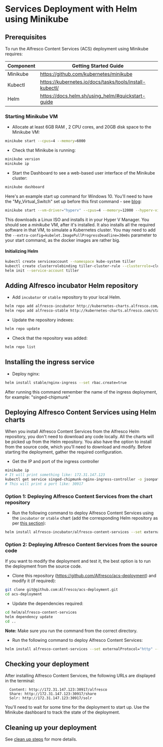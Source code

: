 # Services Deployment with Helm using Minikube

## Prerequisites

To run the Alfresco Content Services (ACS) deployment using Minikube requires:

| Component   | Getting Started Guide |
| ------------| --------------------- |
| Minikube    | https://github.com/kubernetes/minikube |
| Kubectl     | https://kubernetes.io/docs/tasks/tools/install-kubectl/ |
| Helm        | https://docs.helm.sh/using_helm/#quickstart-guide |

### Starting Minikube VM

* Allocate at least 6GB RAM , 2 CPU cores, and 20GB disk space to the Minikube VM:
```bash
minikube start --cpus=4 --memory=6000
```
* Check that Minikube is running:
```bash
minikube version
minikube ip
```
* Start the Dashboard to see a web-based user interface of the Minikube cluster:
```bash
minikube dashboard
```

Here's an example start up command for Windows 10. You'll need to have the "My_Virtual_Switch" set up before this first command - see [blog](https://blogs.msdn.microsoft.com/wasimbloch/2017/01/23/setting-up-kubernetes-on-windows10-laptop-with-minikube/):
```bash
minikube start --vm-driver="hyperv" --cpus=4 --memory=12000 --hyperv-virtual-switch="My_Virtual_Switch" --v=7 --alsologtostderr
```
This downloads a Linux ISO and installs it in your Hyper V Manager. You should see a _minikube_ VM, after it's installed. It also installs all the required software in that VM, to simulate a Kubernetes cluster.
You may need to add the ```--extra-config=kubelet.ImagePullProgressDeadline=30m0s``` parameter to your start command, as the docker images are rather big.


#### Initializing Helm

```bash
kubectl create serviceaccount --namespace kube-system tiller
kubectl create clusterrolebinding tiller-cluster-rule --clusterrole=cluster-admin --serviceaccount=kube-system:tiller
helm init --service-account tiller
```

## Adding Alfresco incubator Helm repository

* Add `incubator` or `stable` repository to your local Helm.
```bash
helm repo add alfresco-incubator http://kubernetes-charts.alfresco.com/incubator
helm repo add alfresco-stable http://kubernetes-charts.alfresco.com/stable
```

* Update the repository indexes:
```bash
helm repo update
```

* Check that the repository was added:
```bash
helm repo list
```

## Installing the ingress service

* Deploy nginx:
```bash
helm install stable/nginx-ingress --set rbac.create=true
```

After running this command remember the name of the ingress deployment, for example: "singed-chipmunk"


## Deploying Alfresco Content Services using Helm charts

When you install Alfresco Content Services from the Alfresco Helm repository, you don't need to download any code locally. All the charts will be picked up from the Helm repository.  You also have the option to install from the source code, which you'll need to download and modify.  Before starting the deployment, gather the required configuration.

* Get the IP and port of the ingress controller
```bash
minikube ip
# It will print something like: 172.31.147.123
kubectl get service singed-chipmunk-nginx-ingress-controller -o jsonpath={.spec.ports[0].nodePort}
# This will print a port like: 30917
```

### Option 1: Deploying Alfresco Content Services from the chart repository

* Run the following command to deploy Alfresco Content Services using the `incubator` or `stable` chart (add the corresponding Helm repository as per [this section](#adding-alfresco-incubator-helm-repository)):
```bash
helm install alfresco-incubator/alfresco-content-services --set externalProtocol="http" --set externalHost="172.31.147.123" --set externalPort="30917"
```

### Option 2: Deploying Alfresco Content Services from the source code

If you want to modify the deployment and test it, the best option is to run the deployment from the source code.

* Clone this repository (https://github.com/Alfresco/acs-deployment) and modify it (if required):
```bash
git clone git@github.com:Alfresco/acs-deployment.git
cd acs-deployment
```
* Update the dependencies required:

```bash
cd helm/alfresco-content-services
helm dependency update
cd ..
```
**Note:** Make sure you run the command from the correct directory.

* Run the following command to deploy Alfresco Content Services:
```bash
helm install alfresco-content-services --set externalProtocol="http" --set externalHost="172.31.147.123" --set externalPort="30917"
```

## Checking your deployment

After installing Alfresco Content Services, the following URLs are displayed in the terminal:
```
  Content: http://172.31.147.123:30917/alfresco
  Share: http://172.31.147.123:30917/share
  Solr: http://172.31.147.123:30917/solr
```
You'll need to wait for some time for the deployment to start up. Use the Minikube dashboard to track the state of the deployment.

## Cleaning up your deployment

See [clean up steps](helm-deployment-aws_kops.md#cleaning-up-your-deployment) for more details.
